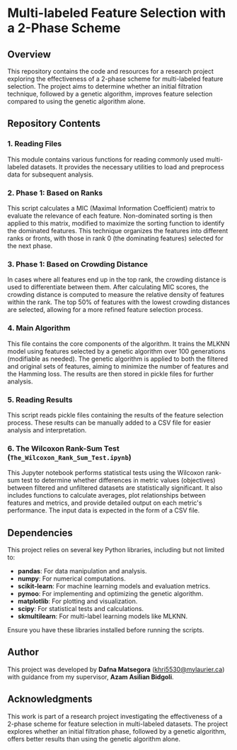 # Multi-labeled Feature Selection with a 2-Phase Scheme

## Overview

This repository contains the code and resources for a research project exploring the effectiveness of a 2-phase scheme for multi-labeled feature selection. The project aims to determine whether an initial filtration technique, followed by a genetic algorithm, improves feature selection compared to using the genetic algorithm alone.

## Repository Contents

### 1. Reading Files
This module contains various functions for reading commonly used multi-labeled datasets. It provides the necessary utilities to load and preprocess data for subsequent analysis.

### 2. Phase 1: Based on Ranks
This script calculates a MIC (Maximal Information Coefficient) matrix to evaluate the relevance of each feature. Non-dominated sorting is then applied to this matrix, modified to maximize the sorting function to identify the dominated features. This technique organizes the features into different ranks or fronts, with those in rank 0 (the dominating features) selected for the next phase.

### 3. Phase 1: Based on Crowding Distance
In cases where all features end up in the top rank, the crowding distance is used to differentiate between them. After calculating MIC scores, the crowding distance is computed to measure the relative density of features within the rank. The top 50% of features with the lowest crowding distances are selected, allowing for a more refined feature selection process.

### 4. Main Algorithm
This file contains the core components of the algorithm. It trains the MLKNN model using features selected by a genetic algorithm over 100 generations (modifiable as needed). The genetic algorithm is applied to both the filtered and original sets of features, aiming to minimize the number of features and the Hamming loss. The results are then stored in pickle files for further analysis.

### 5. Reading Results
This script reads pickle files containing the results of the feature selection process. These results can be manually added to a CSV file for easier analysis and interpretation.

### 6. The Wilcoxon Rank-Sum Test (`The_Wilcoxon_Rank_Sum_Test.ipynb`)
This Jupyter notebook performs statistical tests using the Wilcoxon rank-sum test to determine whether differences in metric values (objectives) between filtered and unfiltered datasets are statistically significant. It also includes functions to calculate averages, plot relationships between features and metrics, and provide detailed output on each metric's performance. The input data is expected in the form of a CSV file.

## Dependencies

This project relies on several key Python libraries, including but not limited to:

- **pandas**: For data manipulation and analysis.
- **numpy**: For numerical computations.
- **scikit-learn**: For machine learning models and evaluation metrics.
- **pymoo**: For implementing and optimizing the genetic algorithm.
- **matplotlib**: For plotting and visualization.
- **scipy**: For statistical tests and calculations.
- **skmultilearn**: For multi-label learning models like MLKNN.

Ensure you have these libraries installed before running the scripts.

## Author

This project was developed by **Dafna Matsegora** ([khri5530@mylaurier.ca](mailto:khri5530@mylaurier.ca)) with guidance from my supervisor, **Azam Asilian Bidgoli**.

## Acknowledgments

This work is part of a research project investigating the effectiveness of a 2-phase scheme for feature selection in multi-labeled datasets. The project explores whether an initial filtration phase, followed by a genetic algorithm, offers better results than using the genetic algorithm alone.

